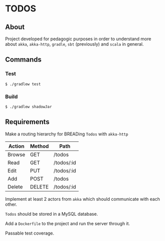 # TODOS

## About

Project developed for pedagogic purposes in order to understand more about `akka`, `akka-http`, `gradle`, `sbt` (previously) and `scala` in general.

## Commands

### Test

`$ ./gradlew test`

### Build

`$ ./gradlew shadowJar`

## Requirements

Make a routing hierarchy for BREADing `Todos` with `akka-http`

| Action | Method | Path       |
|--------|--------|------------|
| Browse | GET    | /todos     |
| Read   | GET    | /todos/:id |
| Edit   | PUT    | /todos/:id |
| Add    | POST   | /todos     |
| Delete | DELETE | /todos/:id |

Implement at least 2 actors from `akka` which should communicate with each other.

`Todos` should be stored in a MySQL database.

Add a `Dockerfile` to the project and run the server through it.

Passable test coverage.